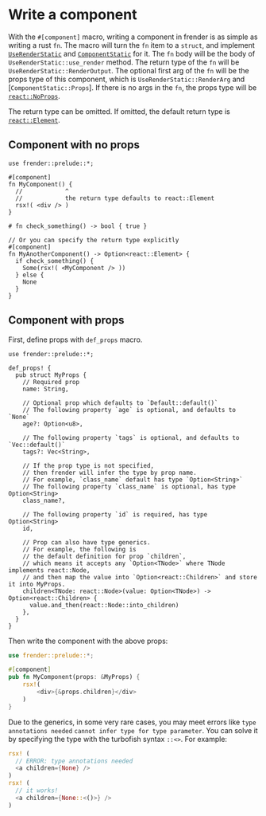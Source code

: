 # Write a component

With the `#[component]` macro,
writing a component in frender is
as simple as writing a rust `fn`.
The macro will turn the `fn` item to a `struct`,
and implement
[`UseRenderStatic`](https://docs.rs/frender/latest/frender/prelude/trait.UseRenderStatic.html)
and
[`ComponentStatic`](https://docs.rs/frender/latest/frender/prelude/trait.ComponentStatic.html)
for it.
The `fn` body will be the body of `UseRenderStatic::use_render` method.
The return type of the `fn` will be `UseRenderStatic::RenderOutput`.
The optional first arg of the `fn` will be the props type of this component,
which is `UseRenderStatic::RenderArg` and [`ComponentStatic::Props`].
If there is no args in the `fn`, the props type will be
[`react::NoProps`](https://docs.rs/react-rs/latest/react/struct.NoProps.html).

The return type can be omitted.
If omitted, the default return type is
[`react::Element`](https://docs.rs/react-rs/latest/react/struct.Element.html).

## Component with no props

```rust,no_run
use frender::prelude::*;

#[component]
fn MyComponent() {
  //            ^
  //            the return type defaults to react::Element
  rsx!( <div /> )
}

# fn check_something() -> bool { true }

// Or you can specify the return type explicitly
#[component]
fn MyAnotherComponent() -> Option<react::Element> {
  if check_something() {
    Some(rsx!( <MyComponent /> ))
  } else {
    None
  }
}
```

## Component with props

First, define props with `def_props` macro.

```rust,no_run
use frender::prelude::*;

def_props! {
  pub struct MyProps {
    // Required prop
    name: String,

    // Optional prop which defaults to `Default::default()`
    // The following property `age` is optional, and defaults to `None`
    age?: Option<u8>,

    // The following property `tags` is optional, and defaults to `Vec::default()`
    tags?: Vec<String>,

    // If the prop type is not specified,
    // then frender will infer the type by prop name.
    // For example, `class_name` default has type `Option<String>`
    // The following property `class_name` is optional, has type Option<String>
    class_name?,

    // The following property `id` is required, has type Option<String>
    id,

    // Prop can also have type generics.
    // For example, the following is
    // the default definition for prop `children`,
    // which means it accepts any `Option<TNode>` where TNode implements react::Node,
    // and then map the value into `Option<react::Children>` and store it into MyProps.
    children<TNode: react::Node>(value: Option<TNode>) -> Option<react::Children> {
      value.and_then(react::Node::into_children)
    },
  }
}
```

Then write the component with the above props:

```rust
use frender::prelude::*;

#[component]
pub fn MyComponent(props: &MyProps) {
    rsx!(
        <div>{&props.children}</div>
    )
}
```

Due to the generics, in some very rare cases, you may meet errors like
`type annotations needed` `cannot infer type for type parameter`.
You can solve it by specifying the type
with the turbofish syntax `::<>`.
For example:

```rust
rsx! (
  // ERROR: type annotations needed
  <a children={None} />
)
rsx! (
  // it works!
  <a children={None::<()>} />
)
```
